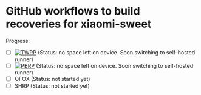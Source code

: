 # GitHub workflows to build recoveries for xiaomi-sweet
Progress:
- [ ] [![TWRP](https://github.com/ValerieOSS/recovery-device_xiaomi_sweet/actions/workflows/twrp.yml/badge.svg?branch=android-11)](https://github.com/ValerieOSS/recovery-device_xiaomi_sweet/actions/workflows/twrp.yml) (Status: no space left on device. Soon switching to self-hosted runner)
- [ ] [![PBRP](https://github.com/ValerieOSS/recovery-device_xiaomi_sweet/actions/workflows/pbrp.yml/badge.svg)](https://github.com/ValerieOSS/recovery-device_xiaomi_sweet/actions/workflows/pbrp.yml) (Status: no space left on device. Soon switching to self-hosted runner)
- [ ] OFOX (Status: not started yet)
- [ ] SHRP (Status: not started yet)
